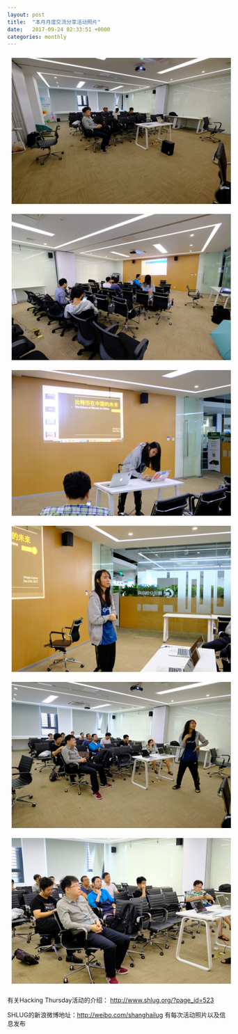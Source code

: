 ```yaml
---
layout: post
title:  "本月月度交流分享活动照片"
date:   2017-09-24 02:33:51 +0000
categories: monthly
---
```


[<img style='margin:10px;' src='https://raw.githubusercontent.com/shanghailug/res2017/master/h924.monthly/h923_1551_0600+08.1920p.jpg'>](https://raw.githubusercontent.com/shanghailug/res2017/master/h924.monthly/h923_1551_0600+08.JPG)
[<img style='margin:10px;' src='https://raw.githubusercontent.com/shanghailug/res2017/master/h924.monthly/h923_1551_4400+08.1920p.jpg'>](https://raw.githubusercontent.com/shanghailug/res2017/master/h924.monthly/h923_1551_4400+08.JPG)
[<img style='margin:10px;' src='https://raw.githubusercontent.com/shanghailug/res2017/master/h924.monthly/h923_1559_4300+08.1920p.jpg'>](https://raw.githubusercontent.com/shanghailug/res2017/master/h924.monthly/h923_1559_4300+08.JPG)
[<img style='margin:10px;' src='https://raw.githubusercontent.com/shanghailug/res2017/master/h924.monthly/h923_1559_5500+08.1920p.jpg'>](https://raw.githubusercontent.com/shanghailug/res2017/master/h924.monthly/h923_1559_5500+08.JPG)
[<img style='margin:10px;' src='https://raw.githubusercontent.com/shanghailug/res2017/master/h924.monthly/h923_1619_3300+08.1920p.jpg'>](https://raw.githubusercontent.com/shanghailug/res2017/master/h924.monthly/h923_1619_3300+08.JPG)
[<img style='margin:10px;' src='https://raw.githubusercontent.com/shanghailug/res2017/master/h924.monthly/h923_1645_4000+08.1920p.jpg'>](https://raw.githubusercontent.com/shanghailug/res2017/master/h924.monthly/h923_1645_4000+08.JPG)

有关Hacking Thursday活动的介绍：
http://www.shlug.org/?page_id=523

SHLUG的新浪微博地址：http://weibo.com/shanghailug 有每次活动照片以及信息发布



